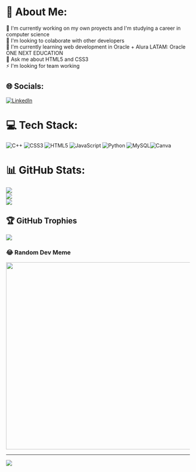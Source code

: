 # 💫 About Me:
🔭 I'm currently working on my own proyects and I'm studying a career in computer science<br>👯 I'm looking to colaborate with other developers<br>🌱 I'm currently learning web development in Oracle + Alura LATAM: Oracle ONE NEXT EDUCATION<br>💬 Ask me about HTML5 and CSS3<br>⚡ I'm looking for team working


## 🌐 Socials:
[![LinkedIn](https://img.shields.io/badge/LinkedIn-%230077B5.svg?logo=linkedin&logoColor=white)](https://linkedin.com/in/https://www.linkedin.com/in/rodrigo-alberto-zaragoza-rivera/) 

# 💻 Tech Stack:
![C++](https://img.shields.io/badge/c++-%2300599C.svg?style=for-the-badge&logo=c%2B%2B&logoColor=white) ![CSS3](https://img.shields.io/badge/css3-%231572B6.svg?style=for-the-badge&logo=css3&logoColor=white) ![HTML5](https://img.shields.io/badge/html5-%23E34F26.svg?style=for-the-badge&logo=html5&logoColor=white) ![JavaScript](https://img.shields.io/badge/javascript-%23323330.svg?style=for-the-badge&logo=javascript&logoColor=%23F7DF1E) ![Python](https://img.shields.io/badge/python-3670A0?style=for-the-badge&logo=python&logoColor=ffdd54) ![MySQL](https://img.shields.io/badge/mysql-%2300f.svg?style=for-the-badge&logo=mysql&logoColor=white)![Canva](https://img.shields.io/badge/Canva-%2300C4CC.svg?style=for-the-badge&logo=Canva&logoColor=white)
# 📊 GitHub Stats:
![](https://github-readme-stats.vercel.app/api?username=Rodrigo-Ri&theme=synthwave&hide_border=false&include_all_commits=false&count_private=false)<br/>
![](https://github-readme-streak-stats.herokuapp.com/?user=Rodrigo-Ri&theme=synthwave&hide_border=false)<br/>
![](https://github-readme-stats.vercel.app/api/top-langs/?username=Rodrigo-Ri&theme=synthwave&hide_border=false&include_all_commits=false&count_private=false&layout=compact)

## 🏆 GitHub Trophies
![](https://github-profile-trophy.vercel.app/?username=Rodrigo-Ri&theme=algolia&no-frame=false&no-bg=true&margin-w=4)

### 😂 Random Dev Meme
<img src="https://rm.up.railway.app/" width="512px"/>

---
[![](https://visitcount.itsvg.in/api?id=Rodrigo-Ri&icon=0&color=0)](https://visitcount.itsvg.in)

<!-- Proudly created with GPRM ( https://gprm.itsvg.in ) -->

